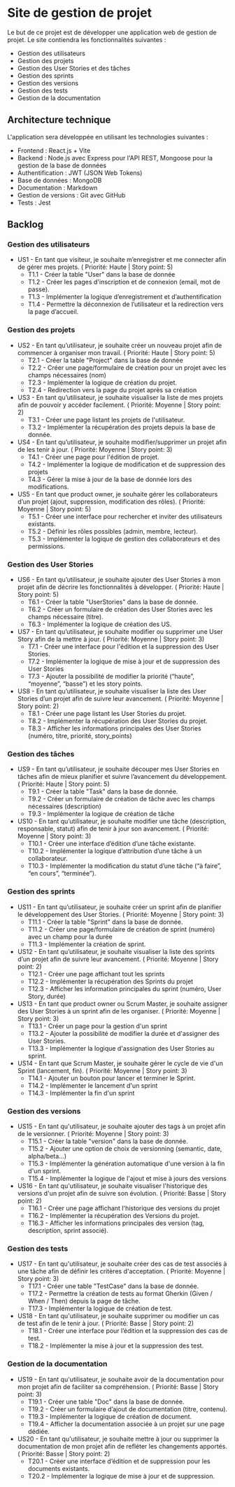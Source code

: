 # Site de gestion de projet

Le but de ce projet est de développer une application web de gestion de projet.
Le site contiendra les fonctionnalités suivantes :

- Gestion des utilisateurs
- Gestion des projets
- Gestion des User Stories et des tâches
- Gestion des sprints
- Gestion des versions
- Gestion des tests
- Gestion de la documentation

## Architecture technique

L'application sera développée en utilisant les technologies suivantes :

- Frontend : React.js + Vite
- Backend : Node.js avec Express pour l'API REST, Mongoose pour la gestion de la base de données
- Authentification : JWT (JSON Web Tokens)
- Base de données : MongoDB
- Documentation : Markdown
- Gestion de versions : Git avec GitHub
- Tests : Jest

## Backlog

### Gestion des utilisateurs

- US1 - En tant que visiteur, je souhaite m’enregistrer et me connecter afin de gérer mes projets. ( Priorité: Haute | Story point: 5)
  - T1.1 - Créer la table "User" dans la base de donnée
  - T1.2 - Créer les pages d'inscription et de connexion (email, mot de passe).
  - T1.3 - Implémenter la logique d’enregistrement et d’authentification
  - T1.4 - Permettre la déconnexion de l’utilisateur et la redirection vers la page d’accueil.

### Gestion des projets

- US2 - En tant qu’utilisateur, je souhaite créer un nouveau projet afin de commencer à organiser mon travail. ( Priorité: Haute | Story point: 5)
  - T2.1 - Créer la table "Project" dans la base de donnée
  - T2.2 - Créer une page/formulaire de création pour un projet avec les champs nécessaires (nom)
  - T2.3 - Implémenter la logique de création du projet.
  - T2.4 - Redirection vers la page du projet après sa création
- US3 - En tant qu’utilisateur, je souhaite visualiser la liste de mes projets afin de pouvoir y accéder facilement. ( Priorité: Moyenne | Story point: 2)
  - T3.1 - Créer une page listant les projets de l'utilisateur.
  - T3.2 - Implémenter la récupération des projets depuis la base de donnée.
- US4 - En tant qu’utilisateur, je souhaite modifier/supprimer un projet  afin de les tenir à jour. ( Priorité: Moyenne | Story point: 3)
  - T4.1 - Créer une page pour l'édition de projet.
  - T4.2 - Implémenter la logique de modification et de suppression des projets
  - T4.3 - Gérer la mise à jour de la base de donnée lors des modifications.
- US5 - En tant que product owner, je souhaite gérer les collaborateurs d’un projet (ajout, suppression, modification des rôles). ( Priorité: Moyenne | Story point: 5)
  - T5.1 - Créer une interface pour rechercher et inviter des utilisateurs existants.
  - T5.2 - Définir les rôles possibles (admin, membre, lecteur).
  - T5.3 - Implémenter la logique de gestion des collaborateurs et des permissions.

### Gestion des User Stories

- US6 - En tant qu’utilisateur, je souhaite ajouter des User Stories à mon projet afin de décrire les fonctionnalités à développer. ( Priorité: Haute | Story point: 5)
  - T6.1 - Créer la table "UserStories" dans la base de donnée.
  - T6.2 - Créer un formulaire de création des User Stories avec les champs nécessaire (titre).
  - T6.3 - Implémenter la logique de création des US.
- US7 - En tant qu’utilisateur, je souhaite modifier ou supprimer une User Story afin de la mettre à jour. ( Priorité: Moyenne | Story point: 3)
  - T7.1 - Créer une interface pour l'édition et la suppression des User Stories.
  - T7.2 - Implémenter la logique de mise à jour et de suppression des User Stories
  - T7.3 - Ajouter la possibilité de modifier la priorité (“haute”, “moyenne”, “basse”) et les story points.
- US8 - En tant qu’utilisateur, je souhaite visualiser la liste des User Stories d’un projet afin de suivre leur avancement. ( Priorité: Moyenne | Story point: 2)
  - T8.1 - Créer une page listant les User Stories du projet.
  - T8.2 - Implémenter la récupération des User Stories du projet.
  - T8.3 - Afficher les informations principales des User Stories (numéro, titre, priorité, story_points)
  
### Gestion des tâches

- US9 - En tant qu’utilisateur, je souhaite découper mes User Stories en tâches afin de mieux planifier et suivre l’avancement du développement. ( Priorité: Haute | Story point: 5)
  - T9.1 - Créer la table "Task" dans la base de donnée.
  - T9.2 - Créer un formulaire de création de tâche avec les champs nécessaires (description)
  - T9.3 - Implémenter la logique de création de tâche
- US10 - En tant qu’utilisateur, je souhaite modifier une tâche (description, responsable, statut) afin de tenir à jour son avancement. ( Priorité: Moyenne | Story point: 3)
  - T10.1 - Créer une interface d’édition d’une tâche existante.
  - T10.2 - Implémenter la logique d’attribution d’une tâche à un collaborateur.
  - T10.3 - Implémenter la modification du statut d’une tâche (“à faire”, “en cours”, “terminée”).

### Gestion des sprints

- US11 - En tant qu’utilisateur, je souhaite créer un sprint afin de planifier le développement des User Stories. ( Priorité: Moyenne | Story point: 3)
  - T11.1 - Créer la table "Sprint" dans la base de donnée.
  - T11.2 - Créer une page/formulaire de création de sprint (numéro) avec un champ pour la durée
  - T11.3 - Implémenter la création de sprint.
- US12 - En tant qu’utilisateur, je souhaite visualiser la liste des sprints d’un projet afin de suivre leur avancement. ( Priorité: Moyenne | Story point: 2)
  - T12.1 - Créer une page affichant tout les sprints
  - T12.2 - Implémenter la récupération des Sprints du projet
  - T12.3 - Afficher les information principales du sprint (numéro, User Story, durée)
- US13 - En tant que product owner ou Scrum Master, je souhaite assigner des User Stories à un sprint afin de les organiser. ( Priorité: Moyenne | Story point: 3)
  - T13.1 - Créer un page pour la gestion d'un sprint
  - T13.2 - Ajouter la possibilité de modifier la durée et d'assigner des User Stories.
  - T13.3 - Implémenter la logique d'assignation des User Stories au sprint.
- US14 - En tant que Scrum Master, je souhaite gérer le cycle de vie d'un Sprint (lancement, fin). ( Priorité: Moyenne | Story point: 3)
  - T14.1 - Ajouter un bouton pour lancer et terminer le Sprint.
  - T14.2 - Implémenter le lancement d'un sprint
  - T14.3 - Implémenter la fin d'un sprint

### Gestion des versions

- US15 - En tant qu'utilisateur, je souhaite ajouter des tags à un projet afin de le versionner. ( Priorité: Moyenne | Story point: 3)
  - T15.1 - Créer la table "version" dans la base de donnée.
  - T15.2 - Ajouter une option de choix de versionning (semantic, date, alpha/beta...)
  - T15.3 - Implémenter la génération automatique d'une version à la fin d'un sprint.
  - T15.4 - Implémenter la logique de l'ajout et mise à jours des versions
- US16 - En tant qu'utilisateur, je souhaite visualiser l'historique des versions d'un projet afin de suivre son évolution. ( Priorité: Basse | Story point: 2)
  - T16.1 - Créer une page affichant l'historique des versions du projet
  - T16.2 - Implémenter la récupération des Versions du projet.
  - T16.3 - Afficher les informations principales des version (tag, description, sprint associé).

### Gestion des tests

- US17 - En tant qu'utilisateur, je souhaite créer des cas de test associés à une tâche afin de définir les critères d'acceptation. ( Priorité: Moyenne | Story point: 3)
  - T17.1 - Créer une table "TestCase" dans la base de donnée.
  - T17.2 - Permettre la création de tests au format Gherkin (Given / When / Then) depuis la page de tâche.
  - T17.3 - Implémenter la logique de création de test.
- US18 - En tant qu'utilisateur, je souhaite supprimer ou modifier un cas de test afin de le tenir à jour. ( Priorité: Basse | Story point: 2)
  - T18.1 - Créer une interface pour l’édition et la suppression des cas de test.
  - T18.2 - Implémenter la mise à jour et la suppression des test.

### Gestion de la documentation

- US19 - En tant qu'utilisateur, je souhaite avoir de la documentation pour mon projet afin de faciliter sa compréhension. ( Priorité: Basse | Story point: 3)
  - T19.1 - Créer une table "Doc" dans la base de donnée.
  - T19.2 - Créer un formulaire d’ajout de documentation (titre, contenu).
  - T19.3 -  Implémenter la logique de création de document.
  - T19.4 - Afficher la documentation associée à un projet sur une page dédiée.
- US20 - En tant qu'utilisateur, je souhaite mettre à jour ou supprimer la documentation de mon projet afin de refléter les changements apportés. ( Priorité: Basse | Story point: 2)
  - T20.1 - Créer une interface d’édition et de suppression pour les documents existants.
  - T20.2 - Implémenter la logique de mise à jour et de suppression.
